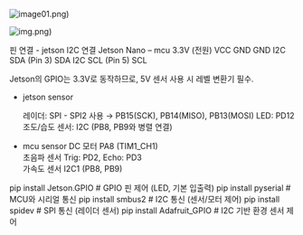 ![image01.png](https://global.discourse-cdn.com/nvidia/original/2X/6/6f589f87224371b47e04e736ee87bff1288ba7cc.png))

![img.png](https://blog.kakaocdn.net/dn/bqCM4H/btsI40omYje/H3rKQOTgH7g12j4ivHY9d1/img.png))

핀 연결 - jetson I2C 연결
Jetson Nano 	–   	mcu
3.3V (전원)		        VCC
GND			        GND
I2C SDA (Pin 3)	 	SDA
I2C SCL (Pin 5)	 	SCL

Jetson의 GPIO는 3.3V로 동작하므로, 5V 센서 사용 시 레벨 변환기 필수.

- jetson sensor
    
    레이더: SPI - SPI2 사용 → PB15(SCK), PB14(MISO), PB13(MOSI)
    LED: PD12
    조도/습도 센서: I2C (PB8, PB9와 병렬 연결)
    
- mcu sensor
DC 모터		PA8 (TIM1_CH1)			
초음파 센서	Trig: PD2, Echo: PD3		
가속도 센서	I2C1 (PB8, PB9)

pip install Jetson.GPIO  # GPIO 핀 제어 (LED, 기본 입출력)
pip install pyserial  # MCU와 시리얼 통신
pip install smbus2    # I2C 통신 (센서/모터 제어)
pip install spidev    # SPI 통신 (레이더 센서)
pip install Adafruit_GPIO  # I2C 기반 환경 센서 제어
